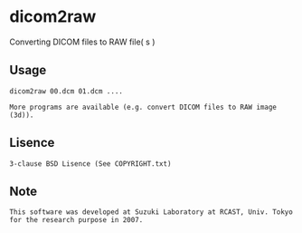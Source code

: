 dicom2raw
=========
Converting DICOM files to RAW file( s )
	

Usage
--------
	dicom2raw 00.dcm 01.dcm ....
	
	More programs are available (e.g. convert DICOM files to RAW image (3d)).
Lisence
--------
	3-clause BSD Lisence (See COPYRIGHT.txt)

Note 
--------
	This software was developed at Suzuki Laboratory at RCAST, Univ. Tokyo for the research purpose in 2007. 
